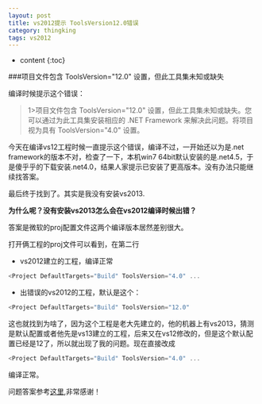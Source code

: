 ```yaml
---
layout: post
title: vs2012提示 ToolsVersion12.0错误
category: thingking
tags: vs2012
---
```


* content
{:toc}

###项目文件包含 ToolsVersion="12.0" 设置，但此工具集未知或缺失

<!--more-->
编译时候提示这个错误：
>1>项目文件包含 ToolsVersion="12.0" 设置，但此工具集未知或缺失。您可以通过为此工具集安装相应的 .NET Framework 来解决此问题。将项目视为具有 ToolsVersion="4.0" 设置。


今天在编译vs12工程时候一直提示这个错误，编译不过，一开始还以为是.net framework的版本不对，检查了一下，本机win7 64bit默认安装的是.net4.5，于是傻乎乎的下载安装.net4.0，结果人家提示已安装了更高版本。没有办法只能继续找答案。

最后终于找到了。其实是我没有安装vs2013.

**为什么呢？没有安装vs2013怎么会在vs2012编译时候出错？**

答案是微软的proj配置文件这两个编译版本居然差别很大。

打开俩工程的proj文件可以看到，在第二行

* vs2012建立的工程，编译正常


```cpp
<Project DefaultTargets="Build" ToolsVersion="4.0" ...
```


* 出错误的vs2012的工程，默认是这个：
```cpp
<Project DefaultTargets="Build" ToolsVersion="12.0" 
```

这也就找到为啥了，因为这个工程是老大先建立的，他的机器上有vs2013，猜测是默认配置或者他先是vs13建立的工程，后来又在vs12修改的，但是这个默认配置已经是12了，所以就出现了我的问题。现在直接改成

```cpp
<Project DefaultTargets="Build" ToolsVersion="4.0" ...
```

编译正常。

问题答案参考[这里](http://blog.csdn.net/civilman/article/details/40109483),非常感谢！
